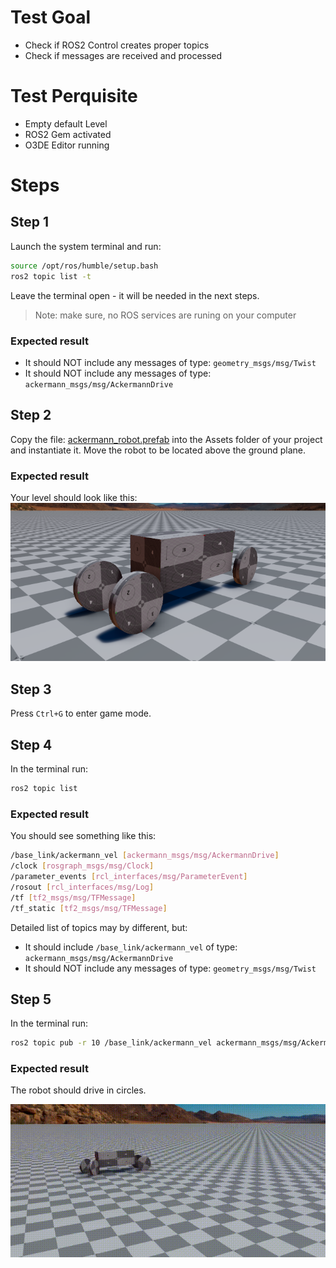 # Test Goal

- Check if ROS2 Control creates proper topics
- Check if messages are received and processed

# Test Perquisite

- Empty default Level
- ROS2 Gem activated
- O3DE Editor running

# Steps

## Step 1

Launch the system terminal and run:

```bash
source /opt/ros/humble/setup.bash
ros2 topic list -t
```

Leave the terminal open - it will be needed in the next steps.

> Note: make sure, no ROS services are runing on your computer

### Expected result

- It should NOT include any messages of type: `geometry_msgs/msg/Twist`
- It should NOT include any messages of type: `ackermann_msgs/msg/AckermannDrive`

## Step 2 

Copy the file: [ackermann_robot.prefab](../Assets/ackermann_robot.prefab) into the Assets folder of your project and instantiate it. Move the robot to be located above the ground plane.

### Expected result

Your level should look like this:
![](images/control_initial_setup.png)

## Step 3

Press `Ctrl+G` to enter game mode.

## Step 4 

In the terminal run:

```bash
ros2 topic list
```

### Expected result

You should see something like this:

```bash
/base_link/ackermann_vel [ackermann_msgs/msg/AckermannDrive]
/clock [rosgraph_msgs/msg/Clock]
/parameter_events [rcl_interfaces/msg/ParameterEvent]
/rosout [rcl_interfaces/msg/Log]
/tf [tf2_msgs/msg/TFMessage]
/tf_static [tf2_msgs/msg/TFMessage]
```

Detailed list of topics may by different, but:
- It should include `/base_link/ackermann_vel` of type: `ackermann_msgs/msg/AckermannDrive`
- It should NOT include any messages of type: `geometry_msgs/msg/Twist`

## Step 5

In the terminal run:

```bash
ros2 topic pub -r 10 /base_link/ackermann_vel ackermann_msgs/msg/AckermannDrive "{steering_angle: 0.7, steering_angle_velocity: 0.0, speed: 2.0, acceleration: 0.0, jerk: 0.0}"
```

### Expected result

The robot should drive in circles.

![](images/control_result.gif)
